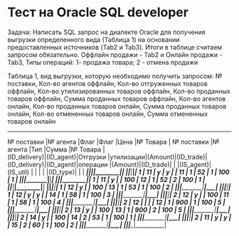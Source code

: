 # Тест на Oracle SQL developer

Задача: Написать SQL запрос на диалекте Oracle для получения выгрузки определенного вида (Таблица 1) на основании предоставленных источников  (Tab2 и Tab3). 
Итоги в таблице считаем запросом обязательно. 
Оффлайн продажи - Tab2 и 
Онлайн продажи -  Tab3,
Типы операций: 1- продажа товара; 2 - отмена продажи 

Таблица 1, вид выгрузки, которую необходимо получить запросом:
№ поставки, 
Кол-во агентов оффлайн, 
Кол-во отгруженных товаров оффлайн,
Кол-во утилизированных товаров оффлайн,
Кол-во проданных товаров оффлайн,
Сумма проданных товаров оффлайн,
Кол-во агентов онлайн,
Кол-во проданных товаров онлайн,
Сумма проданных товаров онлайн,
Кол-во отмененных товаров онлайн,
Сумма отмененных товаров онлайн

   


   _________________________________________________________________       _____________________________________________________      
   № поставки  |№ агента  |Флаг      |Флаг      |Цена    |№ Товара  |      № поставки  |№ агента  |Тип      |Сумма   |№ Товара  |      
  (ID_delivery)|(ID_agent)|Отгрузки  |утилизации|(Amount)|(ID_trade)|     (ID_delivery)|(ID_agent)|операции |(Amount)|(ID_trade)| 
               |          |(IS_agent)|(IS_util) |        |          |                  |          |(ID_type)|        |          |
  _____________|__________|__________|__________|________|__________|      ____________|__________|_________|________|__________|
      1	       |    11	  |     y    |    y	|        |	11  |           1      |   52     |	1   |	100  |	   1    |
  _____________|__________|__________|__________|________|__________|      ____________|__________|_________|________|__________|
      1        |    11    |	y    |	  	|  100   |	12  |           1      |   52     |	2   |	100  |	   1    |
  _____________|__________|__________|__________|________|__________|      ____________|__________|_________|________|__________|
      1        |    12    |	y    |  	|  100   |	13  |           1      |   53     |	1   |	100  |	   2    |
  _____________|__________|__________|__________|________|__________|      ____________|__________|_________|________|__________|
      1	       |    12    |	y    |	  y	|        |	14  |           1      |   58     |	1   |	100  |	   3    |
  _____________|__________|__________|__________|________|__________|      ____________|__________|_________|________|__________|
      2	       |    12    |	y    |		|  100   |	11  |           1      |   58     |	1   |	100  |	   4    |
  _____________|__________|__________|__________|________|__________|      ____________|__________|_________|________|__________|
      2        |    12	  |	     |	        |        |	12  |           1      |   900    |	1   |	100  |	   5    |
  _____________|__________|__________|__________|________|__________|      ____________|__________|_________|________|__________|
      2	       |    13    |	y    |		|  100	 |      13  |           1      |   900    |	2   |	100  |	   5    | 
  _____________|__________|__________|__________|________|__________|      ____________|__________|_________|________|__________|
      2	       |    14    |	y    |	   	|  100   |	14  |           2      |    53    |	1   |	100  |	   1    |
  _____________|__________|__________|__________|________|__________|      ____________|__________|_________|________|__________|
      2	       |    11	  |     y    |    y     |	 |	15  |           2      |    60    |	1   |	100  |	   2    |
  _____________|__________|__________|__________|________|__________|      ____________|__________|_________|________|__________|
                                                                           


  

